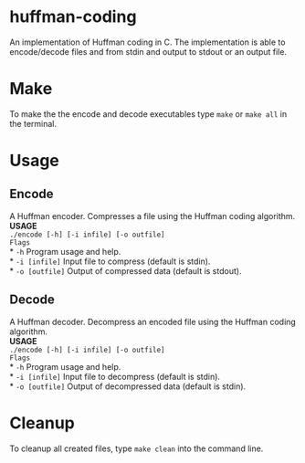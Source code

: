 # huffman-coding
An implementation of Huffman coding in C. The implementation is able to encode/decode files and from stdin and output to stdout or an output file. 

# Make
To make the the encode and decode executables type `make` or `make all` in the terminal.

# Usage
## Encode  
A Huffman encoder. Compresses a file using the Huffman coding algorithm.  
**USAGE**  
`./encode [-h] [-i infile] [-o outfile]`  
`Flags`  
    * `-h` Program usage and help.  
    * `-i [infile]` Input file to compress (default is stdin).  
    * `-o [outfile]` Output of compressed data (default is stdout).

## Decode  
A Huffman decoder. Decompress an encoded file using the Huffman coding algorithm.  
**USAGE**  
`./encode [-h] [-i infile] [-o outfile]`  
`Flags`  
    * `-h` Program usage and help.  
    * `-i [infile]` Input file to decompress (default is stdin).  
    * `-o [outfile]` Output of decompressed data (default is stdin).  
  
# Cleanup
To cleanup all created files, type `make clean` into the command line.
